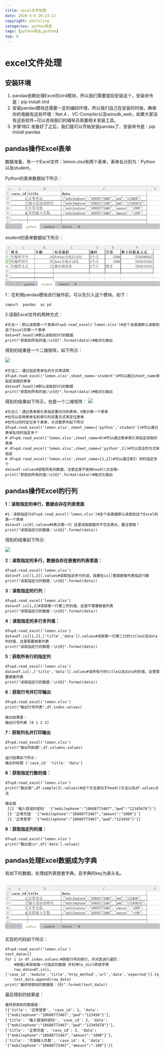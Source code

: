 ```yaml
---
title: excel文件处理
date: 2020-4-6 20:23:12
copyright: philxling
categories: python爬虫
tags: [python爬虫,python]
top: 8
---
```




# excel文件处理

## 安装环境

1. pandas依赖处理Excel的xlrd模块，所以我们需要提前安装这个，安装命令是：pip install xlrd
2. 安装pandas模块还需要一定的编码环境，所以我们自己在安装的时候，确保你的电脑有这些环境：Net.4 、VC-Compiler以及winsdk_web，如果大家没有这些软件~可以咨询我们的辅导员索要相关安装工具。
3.  步骤1和2 准备好了之后，我们就可以开始安装pandas了，安装命令是：pip install pandas

<!--more-->

## pandas操作Excel表单

 数据准备，有一个Excel文件：lemon.xlsx有两个表单，表单名分别为：Python 以及student，

Python的表单数据如下所示：

![](8-excel文件处理/pandas-01.png)

student的表单数据如下所示：

![](8-excel文件处理/pandas-02.png)

 1：在利用pandas模块进行操作前，可以先引入这个模块，如下：

```
import  pandas  as pd
```

   2:读取Excel文件的两种方式：

```sheel
#方法一：默认读取第一个表单df=pd.read_excel('lemon.xlsx')#这个会直接默认读取到这个Excel的第一个表单
data=df.head()#默认读取前5行的数据
print("获取到所有的值:\n{0}".format(data))#格式化输出
```

得到的结果是一个二维矩阵，如下所示：

![](assets/pandas-03.png)

```sheel
#方法二：通过指定表单名的方式来读取
df=pd.read_excel('lemon.xlsx',sheet_name='student')#可以通过sheet_name来指定读取的表单
data=df.head()#默认读取前5行的数据
print("获取到所有的值:\n{0}".format(data))#格式化输出
```
得到的结果如下所示，也是一个二维矩阵：
![](assets/pandas-04.png)

```shell
#方法三：通过表单索引来指定要访问的表单，0表示第一个表单
#也可以采用表单名和索引的双重方式来定位表单
#也可以同时定位多个表单，方式都罗列如下所示
df=pd.read_excel('lemon.xlsx',sheet_name=['python','student'])#可以通过表单名同时指定多个
# df=pd.read_excel('lemon.xlsx',sheet_name=0)#可以通过表单索引来指定读取的表单
# df=pd.read_excel('lemon.xlsx',sheet_name=['python',1])#可以混合的方式来指定
# df=pd.read_excel('lemon.xlsx',sheet_name=[1,2])#可以通过索引 同时指定多个
data=df.values#获取所有的数据，注意这里不能用head()方法哦~
print("获取到所有的值:\n{0}".format(data))#格式化输出
```

## pandas操作Excel的行列

**1：读取指定的单行，数据会存在列表里面**

```
#1：读取指定行df=pd.read_excel('lemon.xlsx')#这个会直接默认读取到这个Excel的第一个表单
data=df.ix[0].values#0表示第一行 这里读取数据并不包含表头，要注意哦！
print("读取指定行的数据：\n{0}".format(data))
```

得到的结果如下所示:

![](assets/pandas-05.png)

**2：读取指定的多行，数据会存在嵌套的列表里面：**

```
df=pd.read_excel('lemon.xlsx')
data=df.ix[[1,2]].values#读取指定多行的话，就要在ix[]里面嵌套列表指定行数
print("读取指定行的数据：\n{0}".format(data))
```

**3：读取指定的行列：**

```
df=pd.read_excel('lemon.xlsx')
data=df.ix[1,2]#读取第一行第二列的值，这里不需要嵌套列表
print("读取指定行的数据：\n{0}".format(data))
```

**4：读取指定的多行多列值：**

```
df=pd.read_excel('lemon.xlsx')
data=df.ix[[1,2],['title','data']].values#读取第一行第二行的title以及data列的值，这里需要嵌套列表
print("读取指定行的数据：\n{0}".format(data))
```

**5：获取所有行的指定列**

```
df=pd.read_excel('lemon.xlsx')
data=df.ix[:,['title','data']].values#读所有行的title以及data列的值，这里需要嵌套列表
print("读取指定行的数据：\n{0}".format(data))
```

**6：获取行号并打印输出**

```
df=pd.read_excel('lemon.xlsx')
print("输出行号列表",df.index.values)

输出结果是：
输出行号列表 [0 1 2 3]
```

**7：获取列名并打印输出**

```
df=pd.read_excel('lemon.xlsx')
print("输出列标题",df.columns.values)

运行结果如下所示：
输出列标题 ['case_id' 'title' 'data']
```

**8：获取指定行数的值：**

```
df=pd.read_excel('lemon.xlsx')
print("输出值",df.sample(3).values)#这个方法类似于head()方法以及df.values方法

输出值
 [[2 '输入错误的密码' '{"mobilephone":"18688773467","pwd":"12345678"}']
 [3 '正常充值' '{"mobilephone":"18688773467","amount":"1000"}']
 [1 '正常登录' '{"mobilephone":"18688773467","pwd":"123456"}']]
```

**9：获取指定列的值：**

```
df=pd.read_excel('lemon.xlsx')
print("输出值\n",df['data'].values)
```

## pandas处理Excel数据成为字典

 有如下的数据，处理成列表嵌套字典，且字典的key为表头名。

## ![](8-excel文件处理//pandas-06.png)

实现的代码如下所示：

```
df=pd.read_excel('lemon.xlsx')
test_data=[]
for i in df.index.values:#获取行号的索引，并对其进行遍历：
    #根据i来获取每一行指定的数据 并利用to_dict转成字典
    row_data=df.ix[i,['case_id','module','title','http_method','url','data','expected']].to_dict()
    test_data.append(row_data)
print("最终获取到的数据是：{0}".format(test_data))
```

最后得到的结果是：

```
最终获取到的数据是：
[{'title': '正常登录', 'case_id': 1, 'data': '{"mobilephone":"18688773467","pwd":"123456"}'}, 
{'title': '输入错误的密码', 'case_id': 2, 'data': '{"mobilephone":"18688773467","pwd":"12345678"}'}, 
{'title': '正常充值', 'case_id': 3, 'data': '{"mobilephone":"18688773467","amount":"1000"}'}, 
{'title': '充值输入负数', 'case_id': 4, 'data': '{"mobilephone":"18688773467","amount":"-100"}'}]
```